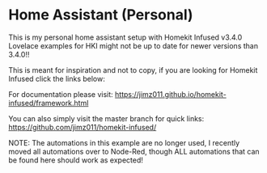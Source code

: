 # Home Assistant (Personal)
This is my personal home assistant setup with Homekit Infused v3.4.0
Lovelace examples for HKI might not be up to date for newer versions than 3.4.0!!

This is meant for inspiration and not to copy, if you are looking for Homekit Infused click the links below:

For documentation please visit: https://jimz011.github.io/homekit-infused/framework.html

You can also simply visit the master branch for quick links: https://github.com/jimz011/homekit-infused/

NOTE: The automations in this example are no longer used, I recently moved all automations over to Node-Red, though ALL automations that can be found here should work as expected!
